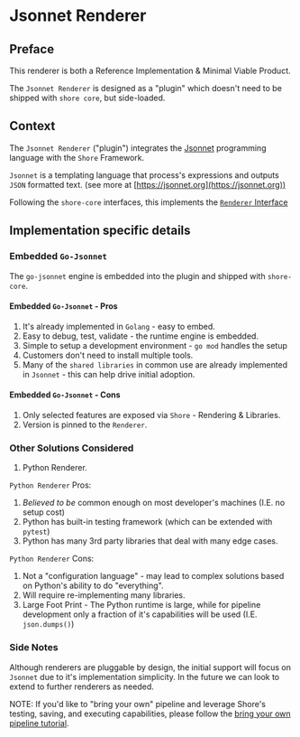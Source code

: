 # Jsonnet Renderer

## Preface

This renderer is both a Reference Implementation & Minimal Viable Product.

The `Jsonnet Renderer` is designed as a "plugin" which doesn't need to be shipped with `shore core`, but side-loaded.

## Context

The `Jsonnet Renderer` ("plugin") integrates the [Jsonnet](jsonnet.org) programming language with the `Shore` Framework.

`Jsonnet` is a templating language that process's expressions and outputs `JSON` formatted text. (see more at [https://jsonnet.org](https://jsonnet.org))

Following the `shore-core` interfaces, this implements the [`Renderer` Interface](../shore-core.md#renderer---interface)

## Implementation specific details

### Embedded `Go-Jsonnet`

The `go-jsonnet` engine is embedded into the plugin and shipped with `shore-core`.

#### Embedded `Go-Jsonnet` - Pros

1. It's already implemented in `Golang` - easy to embed.
2. Easy to debug, test, validate - the runtime engine is embedded.
3. Simple to setup a development environment - `go mod` handles the setup
4. Customers don't need to install multiple tools.
5. Many of the `shared libraries` in common use are already implemented in `Jsonnet` - this can help drive initial adoption.

#### Embedded `Go-Jsonnet` - Cons

1. Only selected features are exposed via `Shore` - Rendering & Libraries.
2. Version is pinned to the `Renderer`.

### Other Solutions Considered

1. Python Renderer.

`Python Renderer` Pros:

1. *Believed to be* common enough on most developer's machines (I.E. no setup cost)
2. Python has built-in testing framework (which can be extended with `pytest`)
3. Python has many 3rd party libraries that deal with many edge cases.

`Python Renderer` Cons:

1. Not a "configuration language" - may lead to complex solutions based on Python's ability to do "everything".
2. Will require re-implementing many libraries.
3. Large Foot Print - The Python runtime is large, while for pipeline development only a fraction of it's capabilities will be used (I.E. `json.dumps()`)

### Side Notes


Although renderers are pluggable by design, the initial support will focus on `Jsonnet` due to it's implementation simplicity. In the future we can look to extend to further renderers as needed. 

NOTE: If you'd like to "bring your own" pipeline and leverage Shore's testing, saving, and executing capabilities, please follow the [bring your own pipeline tutorial](https://github.com/Autodeskshore-tutorials/tree/master/tutorials/bring-your-own-pipeline). 
